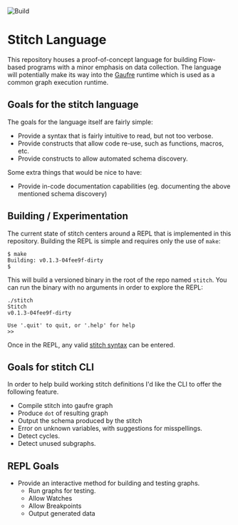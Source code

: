 ![Build](https://github.com/nirosys/stitch/workflows/Build/badge.svg)

# Stitch Language
This repository houses a proof-of-concept language for building Flow-based
programs with a minor emphasis on data collection.
The language will potentially make its way into the [Gaufre](https://github.com/nirosys/gaufre)
runtime which is used as a common graph execution runtime.

## Goals for the stitch language
The goals for the language itself are fairly simple:

  * Provide a syntax that is fairly intuitive to read, but not too verbose.
  * Provide constructs that allow code re-use, such as functions, macros, etc.
  * Provide constructs to allow automated schema discovery.

Some extra things that would be nice to have:

  * Provide in-code documentation capabilities (eg. documenting the above mentioned schema discovery)

## Building / Experimentation
The current state of stitch centers around a REPL that is implemented in this repository.
Building the REPL is simple and requires only the use of `make`:

```
$ make
Building: v0.1.3-04fee9f-dirty
$
```

This will build a versioned binary in the root of the repo named `stitch`.
You can run the binary with no arguments in order to explore the REPL:

```
./stitch
Stitch
v0.1.3-04fee9f-dirty

Use '.quit' to quit, or '.help' for help
>>
```

Once in the REPL, any valid [stitch syntax](doc/language-notes.md) can be entered.

## Goals for stitch CLI
In order to help build working stitch definitions
I'd like the CLI to offer the following feature.

* Compile stitch into gaufre graph
* Produce `dot` of resulting graph
* Output the schema produced by the stitch
* Error on unknown variables, with suggestions for misspellings.
* Detect cycles.
* Detect unused subgraphs.


## REPL Goals

* Provide an interactive method for building and testing graphs.
  * Run graphs for testing.
  * Allow Watches
  * Allow Breakpoints
  * Output generated data

